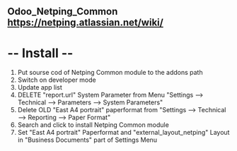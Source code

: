 Odoo_Netping_Common
https://netping.atlassian.net/wiki/
------------------------

# -- Install --
1) Put sourse cod of Netping Common module to the addons path
2) Switch on developer mode
3) Update app list
4) DELETE "report.url" System Parameter from Menu "Settings --> Technical --> Parameters --> System Parameters"
5) Delete OLD "East A4 portrait" paperformat from "Settings --> Technical --> Reporting --> Paper Format"
6) Search and click to install Netping Common module
7) Set "East A4 portrait" Paperformat and "external_layout_netping" Layout in "Business Documents" part of Settings Menu






